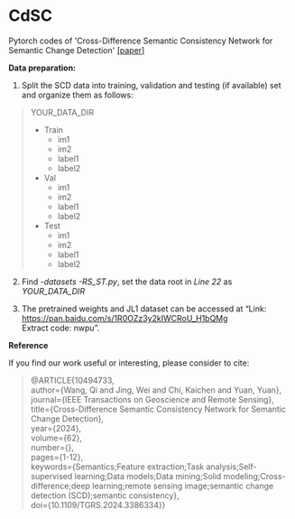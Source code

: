 # CdSC
Pytorch codes of 'Cross-Difference Semantic Consistency Network for Semantic Change Detection' [[paper]](https://ieeexplore.ieee.org/document/10494733)


**Data preparation:**
1. Split the SCD data into training, validation and testing (if available) set and organize them as follows:

>YOUR_DATA_DIR
>  - Train
>    - im1
>    - im2
>    - label1
>    - label2
>  - Val
>    - im1
>    - im2
>    - label1
>    - label2
>  - Test
>    - im1
>    - im2
>    - label1
>    - label2
    
2. Find *-datasets -RS_ST.py*, set the data root in *Line 22* as *YOUR_DATA_DIR*

3. The pretrained weights and JL1 dataset can be accessed at “Link: https://pan.baidu.com/s/1R0OZz3y2kIWCRoU_H1bQMg  
  Extract code: nwpu”.

**Reference**

If you find our work useful or interesting, please consider to cite:
> @ARTICLE{10494733,  
  author={Wang, Qi and Jing, Wei and Chi, Kaichen and Yuan, Yuan},  
  journal={IEEE Transactions on Geoscience and Remote Sensing},  
  title={Cross-Difference Semantic Consistency Network for Semantic Change Detection},  
  year={2024},  
  volume={62},  
  number={},    
  pages={1-12},  
  keywords={Semantics;Feature extraction;Task analysis;Self-supervised learning;Data models;Data mining;Solid modeling;Cross-difference;deep learning;remote sensing image;semantic change detection (SCD);semantic consistency},  
  doi={10.1109/TGRS.2024.3386334}}
